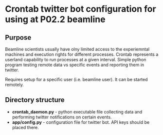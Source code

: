 # Crontab twitter bot configuration for using at P02.2 beamline

## Purpose
Beamline scientists usually have olny limited access to the experiemntal machines and execution rights for different processes.
Crontab represents a userland capability to run processes at a given interval.
Simple python program testing remote data vs specific events and reporting them in twitter.

Requires setup for a specific user (i.e. beamline user). It can be started remotely.

## Directory structure
- **crontab_daemon.py** - python executable file collecting data and performing twitter notifications on certain events.
- **app/config.py** - configuration file for twitter bot. API keys should be placed there.
